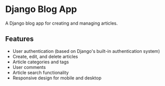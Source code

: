 # Django Blog App
A Django blog app for creating and managing articles.

## Features
- User authentication (based on Django's built-in authentication system)
- Create, edit, and delete articles
- Article categories and tags
- User comments
- Article search functionality
- Responsive design for mobile and desktop
